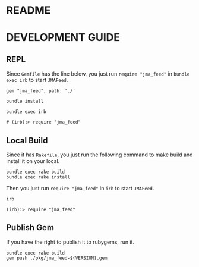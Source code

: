 # README

# DEVELOPMENT GUIDE

## REPL

Since `Gemfile` has the line below, you just run `require "jma_feed"` in `bundle exec irb` to start `JMAFeed`.

```
gem "jma_feed", path: './'
```

```
bundle install
```

```
bundle exec irb

# (irb):> require "jma_feed"
```

## Local Build

Since it has `Rakefile`, you just run the following command to make build and install it on your local.

```
bundle exec rake build
bundle exec rake install
```

Then you just run `require "jma_feed"` in `irb` to start `JMAFeed`.

```
irb

(irb):> require "jma_feed"
```

## Publish Gem

If you have the right to publish it to rubygems, run it.

```
bundle exec rake build
gem push ./pkg/jma_feed-${VERSION}.gem
```
